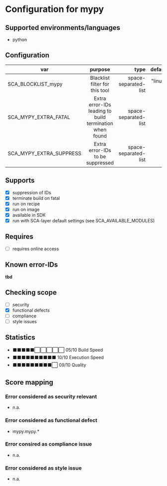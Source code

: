 # Configuration for mypy

## Supported environments/languages

* python

## Configuration

| var | purpose | type | default |
| ------------- |:-------------:| -----:| -----:
| SCA_BLOCKLIST_mypy | Blacklist filter for this tool | space-separated-list | "linux-*"
| SCA_MYPY_EXTRA_FATAL | Extra error-IDs leading to build termination when found | space-separated-list | ""
| SCA_MYPY_EXTRA_SUPPRESS | Extra error-IDs to be suppressed | space-separated-list | ""

## Supports

* [x] suppression of IDs
* [x] terminate build on fatal
* [x] run on recipe
* [x] run on image
* [x] available in SDK
* [x] run with SCA-layer default settings (see SCA_AVAILABLE_MODULES)

## Requires

* [ ] requires online access

## Known error-IDs

__tbd__

## Checking scope

* [ ] security
* [x] functional defects
* [ ] compliance
* [ ] style issues

## Statistics

* ⬛⬛⬛⬛⬛⬜⬜⬜⬜⬜ 05/10 Build Speed
* ⬛⬛⬛⬛⬛⬛⬛⬛⬛⬛ 10/10 Execution Speed
* ⬛⬛⬛⬛⬛⬛⬛⬛⬛⬜ 09/10 Quality

## Score mapping

### Error considered as security relevant

* n.a.

### Error considered as functional defect

* mypy.mypy.*

### Error consired as compliance issue

* n.a.

### Error considered as style issue

* n.a.
